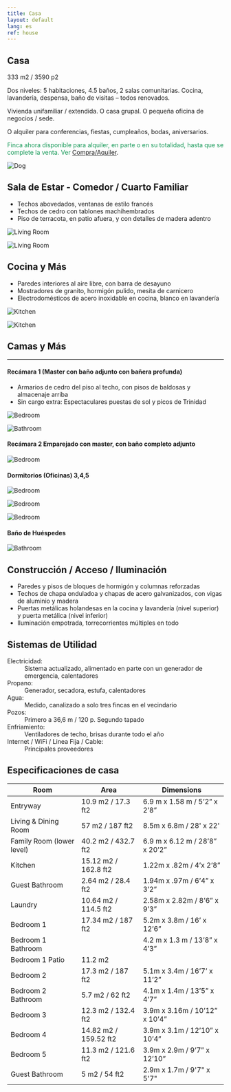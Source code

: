 ```yaml
---
title: Casa
layout: default
lang: es
ref: house
---
```


## Casa

333 m2 / 3590 p2

Dos niveles: 5 habitaciones, 4.5 baños, 2 salas comunitarias. Cocina, lavandería, despensa, baño de visitas – todos renovados.

Vivienda unifamiliar / extendida.  O casa grupal. O pequeña oficina de negocios / sede.

O alquiler para conferencias, fiestas, cumpleaños, bodas, aniversarios.

<span style="color: #159957;">Finca ahora disponible para alquiler, en parte o en su totalidad, hasta que se complete la venta. Ver </span>[Compra/Aquiler](./contactos.md).


![Dog](/assets/img/dog.jpg)





<!-- ---

Artwork, crafts and designer furniture for sale separately by private estate showings or via <a href="https://encuentra24.com" target="_blank">encuentra24.com</a>
For more photos, details or prices, email <a href="mailto:fincacermeno@gmail.com">fincacermeno@gmail.com</a> or audio or text to WhatsApp at <a href="https://api.whatsapp.com/send?phone=+50763451910">507-6345-1910</a>. No calls, please

--- -->

## Sala de Estar - Comedor / Cuarto Familiar  



<ul>
<li><span>Techos abovedados, ventanas de estilo francés </span></li>
<li><span>Techos de cedro con tablones machihembrados </span></li>
<li><span>Piso de terracota, en patio afuera, y con detalles de madera adentro</span></li>
</ul>


![Living Room](/assets/img/living2.jpg)

![Living Room](/assets/img/living1.jpg)



## Cocina y Más


<ul>
<li><span>Paredes interiores al aire libre, con barra de desayuno</span></li>
<li><span>Mostradores de granito, hormigón pulido, mesita de carnicero</span></li>
<li><span>Electrodomésticos de acero inoxidable en cocina, blanco en lavandería</span></li>
</ul>




![Kitchen](/assets/img/kitchen2.jpg)

![Kitchen](/assets/img/kitchen3.jpg)





## Camas y Más
---

#### Recámara 1 (Master con baño adjunto con bañera profunda)

<ul>
<li><span>Armarios de cedro del piso al techo, con pisos de baldosas y almacenaje arriba</span></li>
<li><span>Sin cargo extra: Espectaculares puestas de sol y picos de Trinidad</span></li>
</ul>


![Bedroom](/assets/img/bedroom1.jpg)

![Bathroom](/assets/img/bathroom1.jpg)

#### Recámara 2 Emparejado con master, con baño completo adjunto

![Bedroom](/assets/img/bedroom2.jpg)

#### Dormitorios (Oficinas) 3,4,5

![Bedroom](/assets/img/bedroom3.jpg)



![Bedroom](/assets/img/bedroom4.jpg)



![Bedroom](/assets/img/bedroom5.jpg)

#### Baño de Huéspedes

![Bathroom](/assets/img/bathroom2.jpg)






## Construcción / Acceso / Iluminación



<ul>
<li><span>Paredes y pisos de bloques de hormigón y columnas reforzadas </span></li>
<li><span>Techos de chapa onduladoa y chapas de acero galvanizados, con vigas de aluminio y madera</span></li>
<li><span>Puertas metálicas holandesas en la cocina y lavandería (nivel superior) y puerta metálica  (nivel inferior)</span></li>
<li><span>Iluminación empotrada, torrecorrientes múltiples en todo</span></li>
</ul>



## Sistemas de Utilidad  


<dl>

<dt>Electricidad:</dt>
<dd>Sistema actualizado, alimentado en parte con un generador de emergencia, calentadores </dd>

<dt>Propano:</dt>
<dd>Generador, secadora, estufa, calentadores  </dd>

<dt>Agua:</dt>
<dd>Medido, canalizado a solo tres fincas en el vecindario</dd>

<dt>Pozos:</dt>
<dd>Primero a 36,6 m / 120 p. Segundo tapado</dd>

<dt>Enfriamiento:</dt>
<dd>Ventiladores de techo, brisas durante todo el año</dd>

<dt>Internet / WiFi / Linea Fija / Cable:</dt>
<dd>Principales proveedores</dd>


</dl>





## Especificaciones de casa

| Room | Area | Dimensions |
|-|-|-|
| Entryway | 10.9 m2 / 17.3 ft2 | 6.9 m x 1.58 m / 5’2” x 2’8” |
| Living & Dining Room | 57 m2 / 187 ft2 | 8.5m x 6.8m / 28' x 22'  |
| Family Room (lower level) | 40.2 m2 / 432.7 ft2 | 6.9 m x 6.12 m / 28’8” x 20’2” |
| Kitchen | 15.12 m2 / 162.8 ft2 | 1.22m x .82m / 4’x 2’8” |
| Guest Bathroom | 2.64 m2 / 28.4 ft2 | 1.94m x .97m / 6’4” x 3’2” |
| Laundry | 10.64 m2 / 114.5 ft2 | 2.58m x 2.82m / 8’6” x 9’3” |
| Bedroom 1 | 17.34 m2 / 187 ft2 | 5.2m x 3.8m / 16’ x 12’6” |
| Bedroom 1 Bathroom |  | 4.2 m x 1.3 m / 13’8” x 4’3” |
| Bedroom 1 Patio | 11.2 m2 |  |
| Bedroom 2 | 17.3 m2 / 187 ft2 | 5.1m x 3.4m / 16’7’ x 11’2” |
| Bedroom 2 Bathroom | 5.7 m2 / 62 ft2   | 4.1m x 1.4m / 13’5” x 4’7”  |
| Bedroom 3 | 12.3 m2 / 132.4 ft2 | 3.9m x 3.16m / 10’12” x 10’4” |
| Bedroom 4 | 14.82 m2 / 159.52 ft2  | 3.9m x 3.1m / 12’10” x 10’4” |
| Bedroom 5 | 11.3 m2 / 121.6 ft2 | 3.9m x 2.9m / 9’7” x 12’10” |
| Guest Bathroom | 5 m2 / 54 ft2 | 2.9m x 1.7m / 9'7" x 5'7" |
